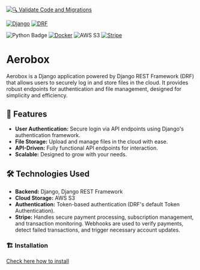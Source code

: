 [![🔍 Validate Code and Migrations](https://github.com/amssdias/aerobox/actions/workflows/django-ci.yml/badge.svg?branch=master&event=push)](https://github.com/amssdias/aerobox/actions/workflows/django-ci.yml)

[![Django](https://img.shields.io/badge/Django-4.2-092E20?style=for-the-badge&logo=django)](https://www.djangoproject.com/)
[![DRF](https://img.shields.io/badge/DRF-3.15-E83E3E?style=for-the-badge&logo=django)](https://www.django-rest-framework.org/)

![Python Badge](https://img.shields.io/badge/Python-3.9-blue?logo=python)
[![Docker](https://badgen.net/badge/icon/docker?icon=docker&label)](https://https://docker.com/)
![AWS S3](https://img.shields.io/badge/AWS_S3-FF9900?style=flat&logo=amazon-aws&logoColor=white)
[![Stripe](https://img.shields.io/badge/Stripe-6772E5?style=flat&logo=stripe&logoColor=white)](https://stripe.com/)


# Aerobox

Aerobox is a Django application powered by Django REST Framework (DRF) that allows users to securely log in and store files in the cloud. It provides robust endpoints for authentication and file management, designed for simplicity and efficiency.


## 🚀 Features

- **User Authentication:** Secure login via API endpoints using Django's authentication framework.
- **File Storage:** Upload and manage files in the cloud with ease.
- **API-Driven:** Fully functional API endpoints for interaction.
- **Scalable:** Designed to grow with your needs.

## 🛠️ Technologies Used

- **Backend:** Django, Django REST Framework
- **Cloud Storage:** AWS S3
- **Authentication:** Token-based authentication (DRF's default Token Authentication).
- **Stripe:** Handles secure payment processing, subscription management, and transaction monitoring. Webhooks are used to verify payments, detect failed transactions, and trigger necessary account updates.

### 🏗️ Installation

[Check here how to install](https://github.com/amssdias/aerobox/wiki/Installation-&-Setup)
